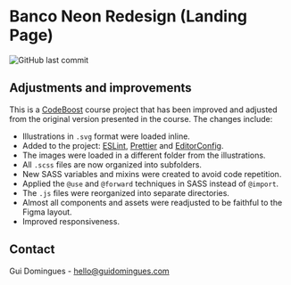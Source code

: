 # Banco Neon Redesign (Landing Page)

![GitHub last commit](https://img.shields.io/github/last-commit/guidominguesdev/codeboost-consuming-pokeapi.svg)

## Adjustments and improvements

This is a [CodeBoost](https://codeboost.com.br/) course project that has been improved and adjusted from the original version presented in the course. The changes include:

- Illustrations in `.svg` format were loaded inline.
- Added to the project: [ESLint](https://eslint.org/), [Prettier](https://prettier.io/) and [EditorConfig](https://editorconfig.org/).
- The images were loaded in a different folder from the illustrations.
- All `.scss` files are now organized into subfolders.
- New SASS variables and mixins were created to avoid code repetition.
- Applied the `@use` and `@forward` techniques in SASS instead of `@import`.
- The `.js` files were reorganized into separate directories.
- Almost all components and assets were readjusted to be faithful to the Figma layout.
- Improved responsiveness.

## Contact

Gui Domingues - hello@guidomingues.com
